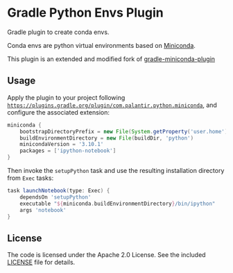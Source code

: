 Gradle Python Envs Plugin
========================

Gradle plugin to create conda envs.

Conda envs are python virtual environments based on [Miniconda](http://conda.pydata.org/miniconda.html).

This plugin is an extended and modified fork of [gradle-miniconda-plugin](https://github.com/palantir/gradle-miniconda-plugin)

Usage
-----
                                                
Apply the plugin to your project following
[`https://plugins.gradle.org/plugin/com.palantir.python.miniconda`](https://plugins.gradle.org/plugin/com.palantir.python.miniconda),
and configure the associated extension:

```gradle
miniconda {
    bootstrapDirectoryPrefix = new File(System.getProperty('user.home'), '.miniconda')
    buildEnvironmentDirectory = new File(buildDir, 'python')
    minicondaVersion = '3.10.1'
    packages = ['ipython-notebook']
}
```

Then invoke the `setupPython` task and use the resulting installation directory from `Exec` tasks:

```gradle
task launchNotebook(type: Exec) {
    dependsOn 'setupPython'
    executable "${miniconda.buildEnvironmentDirectory}/bin/ipython"
    args 'notebook'
}
```

License
-------

The code is licensed under the Apache 2.0 License. See the included
[LICENSE](LICENSE) file for details.

